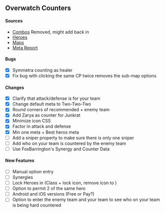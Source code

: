 ## Overwatch Counters

#### Sources
- [Combos](https://www.youtube.com/watch?v=KNtKdOLxilU) Removed, might add back in
- [Heroes](http://overwatch.gamepedia.com/)
- [Maps](http://overwatchcountersguide.com/maps)
- [Meta Report](https://www.overbuff.com)


#### Bugs
- [x] Symmetra counting as healer
- [x] Fix bug with clicking the same CP twice removes the sub-map options

#### Changes
- [x] Clarify that attack/defense is for your team
- [x] Change default meta to Two-Two-Two
- [x] Round corners of recommended + enemy team
- [x] Add Zarya as counter for Junkrat
- [x] Minimize icon CSS
- [x] Factor in attack and defense
- [x] Min one meta + Best heros meta
- [ ] Add a sniper property to make sure there is only one sniper
- [ ] Add who on your team is countered by the enemy team
- [ ] Use FoxBarrington's Synergy and Counter Data

#### New Features
- [ ] Manual option entry
- [ ] Synergies
- [ ] Lock Heroes in (Class + lock icon, remove icon to )
- [ ] Option to permit 2 of the same hero
- [ ] Android and iOS versions (Free or Pay?)
- [ ] Option to enter the enemy team and your team to see who on your team is being hard countered
